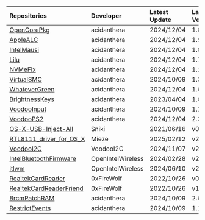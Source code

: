 | Repositories | Developer | Latest Update | Latest Version | Files                           |
|:-------------|:----------|:--------------|:---------------|:--------------------------------|
| [OpenCorePkg](https://github.com/acidanthera/OpenCorePkg) | acidanthera | 2024/12/04 | 1.0.3 | [OpenCore-1.0.3-RELEASE.zip](https://mirror.ghproxy.com/https://github.com/acidanthera/OpenCorePkg/releases/download/1.0.3/OpenCore-1.0.3-RELEASE.zip) |
| [AppleALC](https://github.com/acidanthera/AppleALC) | acidanthera | 2024/12/04 | 1.9.3 | [AppleALC-1.9.3-RELEASE.zip](https://mirror.ghproxy.com/https://github.com/acidanthera/AppleALC/releases/download/1.9.3/AppleALC-1.9.3-RELEASE.zip) |
| [IntelMausi](https://github.com/acidanthera/IntelMausi) | acidanthera | 2024/12/04 | 1.0.8 | [IntelMausi-1.0.8-RELEASE.zip](https://mirror.ghproxy.com/https://github.com/acidanthera/IntelMausi/releases/download/1.0.8/IntelMausi-1.0.8-RELEASE.zip) |
| [Lilu](https://github.com/acidanthera/Lilu) | acidanthera | 2024/12/04 | 1.7.0 | [Lilu-1.7.0-RELEASE.zip](https://mirror.ghproxy.com/https://github.com/acidanthera/Lilu/releases/download/1.7.0/Lilu-1.7.0-RELEASE.zip) |
| [NVMeFix](https://github.com/acidanthera/NVMeFix) | acidanthera | 2024/12/04 | 1.1.2 | [NVMeFix-1.1.2-RELEASE.zip](https://mirror.ghproxy.com/https://github.com/acidanthera/NVMeFix/releases/download/1.1.2/NVMeFix-1.1.2-RELEASE.zip) |
| [VirtualSMC](https://github.com/acidanthera/VirtualSMC) | acidanthera | 2024/10/09 | 1.3.4 | [VirtualSMC-1.3.4-RELEASE.zip](https://mirror.ghproxy.com/https://github.com/acidanthera/VirtualSMC/releases/download/1.3.4/VirtualSMC-1.3.4-RELEASE.zip) |
| [WhateverGreen](https://github.com/acidanthera/WhateverGreen) | acidanthera | 2024/12/04 | 1.6.9 | [WhateverGreen-1.6.9-RELEASE.zip](https://mirror.ghproxy.com/https://github.com/acidanthera/WhateverGreen/releases/download/1.6.9/WhateverGreen-1.6.9-RELEASE.zip) |
| [BrightnessKeys](https://github.com/acidanthera/BrightnessKeys) | acidanthera | 2023/04/04 | 1.0.3 | [BrightnessKeys-1.0.3-RELEASE.zip](https://mirror.ghproxy.com/https://github.com/acidanthera/BrightnessKeys/releases/download/1.0.3/BrightnessKeys-1.0.3-RELEASE.zip) |
| [VoodooInput](https://github.com/acidanthera/VoodooInput) | acidanthera | 2024/10/09 | 1.1.6 | [VoodooInput-1.1.6-RELEASE.zip](https://mirror.ghproxy.com/https://github.com/acidanthera/VoodooInput/releases/download/1.1.6/VoodooInput-1.1.6-RELEASE.zip) |
| [VoodooPS2](https://github.com/acidanthera/VoodooPS2) | acidanthera | 2024/12/04 | 2.3.7 | [VoodooPS2Controller-2.3.7-RELEASE.zip](https://mirror.ghproxy.com/https://github.com/acidanthera/VoodooPS2/releases/download/2.3.7/VoodooPS2Controller-2.3.7-RELEASE.zip) |
| [OS-X-USB-Inject-All](https://github.com/Sniki/OS-X-USB-Inject-All) | Sniki | 2021/06/16 | v0.7.6 | [USBInjectAll-0.7.6-RELEASE.zip](https://mirror.ghproxy.com/https://github.com/Sniki/OS-X-USB-Inject-All/releases/download/v0.7.6/USBInjectAll-0.7.6-RELEASE.zip) |
| [RTL8111_driver_for_OS_X](https://github.com/Mieze/RTL8111_driver_for_OS_X) | Mieze | 2025/02/12 | v2.5.0 | [RealtekRTL8111-V2.5.0.zip](https://mirror.ghproxy.com/https://github.com/Mieze/RTL8111_driver_for_OS_X/releases/download/v2.5.0/RealtekRTL8111-V2.5.0.zip) |
| [VoodooI2C](https://github.com/VoodooI2C/VoodooI2C) | VoodooI2C | 2024/11/07 | v2.9.1 | [VoodooI2C-2.9.1-RELEASE.zip](https://mirror.ghproxy.com/https://github.com/VoodooI2C/VoodooI2C/releases/download/v2.9.1/VoodooI2C-2.9.1-RELEASE.zip) |
| [IntelBluetoothFirmware](https://github.com/OpenIntelWireless/IntelBluetoothFirmware) | OpenIntelWireless | 2024/02/28 | v2.4.0 | [IntelBluetooth-v2.4.0.zip](https://mirror.ghproxy.com/https://github.com/OpenIntelWireless/IntelBluetoothFirmware/releases/download/v2.4.0/IntelBluetooth-v2.4.0.zip) |
| [itlwm](https://github.com/OpenIntelWireless/itlwm) | OpenIntelWireless | 2024/06/10 | v2.3.0 | [AirportItlwm_v2.3.0_stable_Sonoma14.4.kext.zip](https://mirror.ghproxy.com/https://github.com/OpenIntelWireless/itlwm/releases/download/v2.3.0/AirportItlwm_v2.3.0_stable_Sonoma14.4.kext.zip),[AirportItlwm_v2.3.0_stable_Sonoma14.0.kext.zip](https://mirror.ghproxy.com/https://github.com/OpenIntelWireless/itlwm/releases/download/v2.3.0/AirportItlwm_v2.3.0_stable_Sonoma14.0.kext.zip),[AirportItlwm_v2.3.0_stable_Ventura.kext.zip](https://mirror.ghproxy.com/https://github.com/OpenIntelWireless/itlwm/releases/download/v2.3.0/AirportItlwm_v2.3.0_stable_Ventura.kext.zip),[AirportItlwm_v2.3.0_stable_Monterey.kext.zip](https://mirror.ghproxy.com/https://github.com/OpenIntelWireless/itlwm/releases/download/v2.3.0/AirportItlwm_v2.3.0_stable_Monterey.kext.zip),[AirportItlwm_v2.3.0_stable_BigSur.kext.zip](https://mirror.ghproxy.com/https://github.com/OpenIntelWireless/itlwm/releases/download/v2.3.0/AirportItlwm_v2.3.0_stable_BigSur.kext.zip),[AirportItlwm_v2.3.0_stable_Catalina.kext.zip](https://mirror.ghproxy.com/https://github.com/OpenIntelWireless/itlwm/releases/download/v2.3.0/AirportItlwm_v2.3.0_stable_Catalina.kext.zip),[AirportItlwm_v2.3.0_stable_Mojave.kext.zip](https://mirror.ghproxy.com/https://github.com/OpenIntelWireless/itlwm/releases/download/v2.3.0/AirportItlwm_v2.3.0_stable_Mojave.kext.zip),[AirportItlwm_v2.3.0_stable_HighSierra.kext.zip](https://mirror.ghproxy.com/https://github.com/OpenIntelWireless/itlwm/releases/download/v2.3.0/AirportItlwm_v2.3.0_stable_HighSierra.kext.zip),[itlwm_v2.3.0_stable.kext.zip](https://mirror.ghproxy.com/https://github.com/OpenIntelWireless/itlwm/releases/download/v2.3.0/itlwm_v2.3.0_stable.kext.zip) |
| [RealtekCardReader](https://github.com/0xFireWolf/RealtekCardReader) | 0xFireWolf | 2022/10/26 | v0.9.7 | [RealtekCardReader_0.9.7_006a845_RELEASE.zip](https://mirror.ghproxy.com/https://github.com/0xFireWolf/RealtekCardReader/releases/download/v0.9.7/RealtekCardReader_0.9.7_006a845_RELEASE.zip) |
| [RealtekCardReaderFriend](https://github.com/0xFireWolf/RealtekCardReaderFriend) | 0xFireWolf | 2022/10/26 | v1.0.4 | [RealtekCardReaderFriend_1.0.4_e1e3301_RELEASE.zip](https://mirror.ghproxy.com/https://github.com/0xFireWolf/RealtekCardReaderFriend/releases/download/v1.0.4/RealtekCardReaderFriend_1.0.4_e1e3301_RELEASE.zip) |
| [BrcmPatchRAM](https://github.com/acidanthera/BrcmPatchRAM) | acidanthera | 2024/10/09 | 2.6.9 | [BrcmPatchRAM-2.6.9-RELEASE.zip](https://mirror.ghproxy.com/https://github.com/acidanthera/BrcmPatchRAM/releases/download/2.6.9/BrcmPatchRAM-2.6.9-RELEASE.zip) |
| [RestrictEvents](https://github.com/acidanthera/RestrictEvents) | acidanthera | 2024/10/09 | 1.1.5 | [RestrictEvents-1.1.5-RELEASE.zip](https://mirror.ghproxy.com/https://github.com/acidanthera/RestrictEvents/releases/download/1.1.5/RestrictEvents-1.1.5-RELEASE.zip) |
